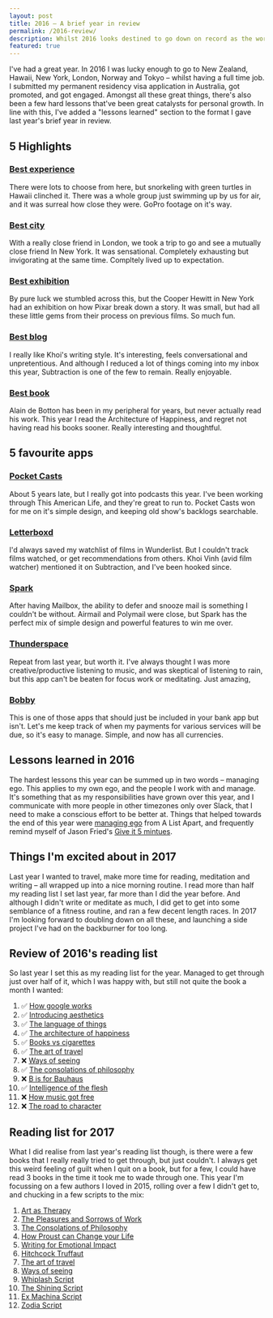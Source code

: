 ```yaml
---
layout: post
title: 2016 – A brief year in review
permalink: /2016-review/
description: Whilst 2016 looks destined to go down on record as the worst year ever, I somehow have had a pretty amazing year. Feeling a little smug? Maybe. But work's also been challenging, and a good year for personal growth.
featured: true
---
```


I've had a great year. In 2016 I was lucky enough to go to New Zealand, Hawaii, New York, London, Norway and Tokyo – whilst having a full time job. I submitted my permanent residency visa application in Australia, got promoted, and got engaged. Amongst all these great things, there's also been a few hard lessons that've been great catalysts for personal growth. In line with this, I've added a "lessons learned" section to the format I gave last year's brief year in review.

## 5 Highlights

### [Best experience](http://www.foxguides.co.nz/)
There were lots to choose from here, but snorkeling with green turtles in Hawaii clinched it. There was a whole group just swimming up by us for air, and it was surreal how close they were. GoPro footage on it's way.

### [Best city](http://vsco.co/dominicsebastian/media/5673ac94e3544744578bcdfe)
With a really close friend in London, we took a trip to go and see a mutually close friend In New York. It was sensational. Completely exhausting but invigorating at the same time. Compltely lived up to expectation.

### [Best exhibition](https://www.acmi.net.au/events/screen-worlds/)
By pure luck we stumbled across this, but the Cooper Hewitt in New York had an exhibition on how  Pixar break down a story. It was small, but had all these little gems from their process on previous films. So much fun.

### [Best blog](https://www.subtraction.com/)
I really like Khoi's writing style. It's interesting, feels conversational and unpretentious. And although I reduced a lot of things coming into my inbox this year, Subtraction is one of the few to remain. Really enjoyable.

### [Best book](https://www.amazon.com/Architecture-Happiness-Alain-Botton/dp/0307277240)
Alain de Botton has been in my peripheral for years, but never actually read his work. This year I read the Architecture of Happiness, and regret not having read his books sooner. Really interesting and thoughtful.

## 5 favourite apps

### [Pocket Casts](https://play.pocketcasts.com/)
About 5 years late, but I really got into podcasts this year. I've been working through This American Life, and they're great to run to. Pocket Casts won for me on it's simple design, and keeping old show's backlogs searchable.

### [Letterboxd](https://letterboxd.com/domseb/)
I'd always saved my watchlist of films in Wunderlist. But I couldn't track films watched, or get recommendations from others. Khoi Vinh (avid film watcher) mentioned it on Subtraction, and I've been hooked since.

### [Spark](https://sparkmailapp.com/)
After having Mailbox, the ability to defer and snooze mail is something I couldn't be without. Airmail and Polymail were close, but Spark has the perfect mix of simple design and powerful features to win me over.

### [Thunderspace](http://thunderspace.me/)
Repeat from last year, but worth it. I've always thought I was more creative/productive listening to music, and was skeptical of listening to rain, but this app can't be beaten for focus work or meditating. Just amazing,

### [Bobby](http://www.bobbyapp.co/)
This is one of those apps that should just be included in your bank app but isn't. Let's me keep track of when my payments for various services will be due, so it's easy to manage. Simple, and now has all currencies.

## Lessons learned in 2016
The hardest lessons this year can be summed up in two words – managing ego. This applies to my own ego, and the people I work with and manage. It's something that as my responsibilities have grown over this year, and I communicate with more people in other timezones only over Slack, that I need to make a conscious effort to be better at. Things that helped towards the end of this year were [managing ego](http://alistapart.com/article/managing-ego) from A List Apart, and frequently remind myself of Jason Fried's [Give it 5 mintues](http://alistapart.com/article/managing-ego).

## Things I'm excited about in 2017
Last year I wanted to travel, make more time for reading, meditation and writing – all wrapped up into a nice morning routine. I read more than half my reading list I set last year, far more than I did the year before. And although I didn't write or meditate as much, I did get to get into some semblance of a fitness routine, and ran a few decent length races. In 2017 I'm looking forward to doubling down on all these, and launching a side project I've had on the backburner for too long.

## Review of 2016's reading list
So last year I set this as my reading list for the year. Managed to get through just over half of it, which I was happy with, but still not quite the book a month I wanted:

1. ✅ [How google works](https://www.amazon.com/How-Google-Works-Eric-Schmidt/dp/1455582344)
2. ✅ [Introducing aesthetics](http://www.goodreads.com/book/show/1580194.Introducing_Aesthetics)
3. ✅ [The language of things](https://www.amazon.com/Language-Things-Understanding-Desirable-Objects/dp/0393070816)
4. ✅ [The architecture of happiness](http://alaindebotton.com/architecture/)
5. ✅ [Books vs cigarettes](http://www.goodreads.com/book/show/4064936-books-v-cigarettes)
6. ✅ [The art of travel](http://alaindebotton.com/travel/)
7. ❌ [Ways of seeing](https://www.amazon.com/Ways-Seeing-Based-BBC-Television/dp/0140135154)
8. ✅ [The consolations of philosophy](http://alaindebotton.com/philosophy/)
9. ❌ [B is for Bauhaus](https://www.amazon.co.uk/B-Bauhaus-Z-Modern-World/dp/0718199510)
10. ✅  [Intelligence of the flesh](https://www.amazon.com/Intelligence-Flesh-Your-Needs-Thinks/dp/0300208820)
11. ❌ [How music got free](https://www.amazon.com/How-Music-Got-Free-Industry/dp/0525426612)
12. ❌ [The road to character](https://www.amazon.com/Road-Character-David-Brooks/dp/081299325X)


## Reading list for 2017
What I did realise from last year's reading list though, is there were a few books that I really really tried to get through, but just couldn't. I always get this weird feeling of guilt when I quit on a book, but for a few, I could have read 3 books in the time it took me to wade through one. This year I'm focussing on a few authors I loved in 2015, rolling over a few I didn't get to, and chucking in a few scripts to the mix:

1. [Art as Therapy](https://www.amazon.com/Art-as-Therapy-Alain-Botton/dp/0714872784/ref=sr_1_1?s=books&ie=UTF8&qid=1487157472&sr=1-1&keywords=art+as+therapy)
2. [The Pleasures and Sorrows of Work](https://www.amazon.com/Pleasures-Sorrows-Work-Alain-Botton/dp/0241144434/ref=sr_1_3?s=books&ie=UTF8&qid=1487157450&sr=1-3&keywords=the+pleasures+and+sorrows+of+work)
3. [The Consolations of Philosophy](https://www.amazon.com/Consolations-Philosophy-Alain-Botton/dp/0679779175/ref=sr_1_1?s=books&ie=UTF8&qid=1487157428&sr=1-1&keywords=The+Consolations+of+Philosophy)
4. [How Proust can Change your Life](http://alaindebotton.com/architecture/)
5. [Writing for Emotional Impact](https://www.amazon.com/Writing-Emotional-Impact-Techniques-Fascinate/dp/1595940286)
6. [Hitchcock Truffaut](https://www.amazon.com/Hitchcock-Revised-Francois-Truffaut/dp/0671604295/ref=sr_1_1?s=books&ie=UTF8&qid=1487157489&sr=1-1&keywords=hitchcock+truffaut)
7. [The art of travel](http://alaindebotton.com/travel/)
8. [Ways of seeing](https://www.amazon.com/Ways-Seeing-Based-BBC-Television/dp/0140135154)
9. [Whiplash Script](http://www.sonyclassics.com/awards-information/whiplash_screenplay.pdf)
10. [The Shining Script](https://indiegroundfilms.files.wordpress.com/2014/01/the-shining-post-production-script-july-1980.pdf)
11. [Ex Machina Script](http://www.slguardian.org/wp-content/uploads/2016/06/Ex-Machina.pdf)
12. [Zodia Script](http://www.screenplaydb.com/film/scripts/Zodiac.PDF)
